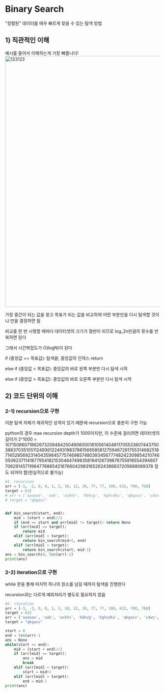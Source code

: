 # Binary Search

"정렬된" 데이터를 매우 빠르게 찾을 수 있는 탐색 방법

## 1) 직관적인 이해

예시를 들어서 이해하는게 가장 빠릅니다!
<img width="818" alt="123123" src="https://user-images.githubusercontent.com/56704377/119333306-aacb6380-bcc4-11eb-8cf0-f02fd70df5e4.png">

가장 중간이 되는 값을 찾고 목표가 되는 값을 비교하여 어떤 부분만을 다시 탐색할 것이냐 만을 결정하면 됨

비교를 한 번 시행할 때마다 데이터셋의 크기가 절반이 되므로 log_2n만큼의 횟수를 반복하면 된다

그래서 시간복잡도가 O(logN)이 된다

if (중앙값 == 목표값): 탐색끝, 중앙값의 인덱스 return

else if (중앙값 < 목표값): 중앙값의 바로 왼쪽 부분만 다시 탐색 시작

else if (중앙값 > 목표값): 중앙값의 바로 오른쪽 부분만 다시 탐색 시작



## 2) 코드 단위의 이해

### 2-1) recursion으로 구현

이분 탐색 자체가 재귀적인 성격이 있기 때문에 recursion으로 충분히 구현 가능

python의 경우 max recursion depth가 1000이지만, 이 수준에 걸리려면 데이터셋의 길이가 2^1000 = 10715086071862673209484250490600018105614048117055336074437503883703510511249361224931983788156958581275946729175531468251871452856923140435984577574698574803934567774824230985421074605062371141877954182153046474983581941267398767559165543946077062914571196477686542167660429831652624386837205668069376 정도 되어야 함(현실적으로 불가능)

```python
#1. recursion
arr = [-3, -2, 0, 0, 1, 2, 10, 12, 30, 77, 77, 100, 632, 700, 788]
target = 632
# arr = ['aaaaaa', 'aab', 'askhv', 'kbhvg', 'kghsdka', 'qkgasv', 'sdws', 'vhbs', 'zsdkvhb']
# target = "qkgasv"


def bin_search(start, end):
    mid = (start + end)//2
    if (end == start and arr[mid] != target): return None
    if (arr[mid] == target):
        return mid
    elif (arr[mid] < target):
        return bin_search(mid+1, end)
    elif (arr[mid] > target):
        return bin_search(start, mid-1)
ans = bin_search(0, len(arr)-1)
print(ans)
```



### 2-2) iteration으로 구현

while 문을 통해 마지막 하나의 원소를 남길 때까지 탐색을 진행한다

recursion과는 다르게 예외처리가 별도로 필요하지 않음

```python
#2. iteration
arr = [-3, -2, 0, 0, 1, 2, 10, 12, 30, 77, 77, 100, 632, 700, 788]
target = 632
arr = ['aaaaaa', 'aab', 'askhv', 'kbhvg', 'kghsdka', 'qkgasv', 'sdws', 'vhbs', 'zsdkvhb']
target = "qkgasv"

start = 0
end = len(arr)-1
ans = None
while(start <= end):
    mid = (start + end)//2
    if (arr[mid] == target):
        ans = mid
        break
    elif (arr[mid] < target):
        start = mid+1
    elif (arr[mid] > target):
        end = mid-1
print(ans)
```
